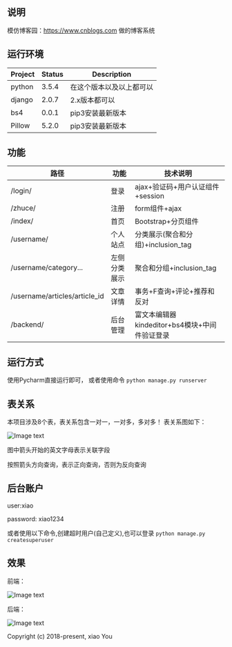 ## 说明
模仿博客园：https://www.cnblogs.com
做的博客系统

## 运行环境

| Project | Status | Description |
|---------|--------|-------------|
| python          | 3.5.4 | 在这个版本以及以上都可以 |
| django                | 2.0.7 | 2.x版本都可以 |
| bs4                | 0.0.1 | pip3安装最新版本 |
| Pillow                | 5.2.0 | pip3安装最新版本 |

## 功能

| 路径 | 功能 | 技术说明 |
|---------|--------|-------------|
| /login/          | 登录 | ajax+验证码+用户认证组件+session |
| /zhuce/          | 注册 | form组件+ajax |
| /index/                | 首页 | Bootstrap+分页组件 |
| /username/                | 个人站点 | 分类展示(聚合和分组)+inclusion_tag |
| /username/category...                | 左侧分类展示 | 聚合和分组+inclusion_tag |
| /username/articles/article_id                | 文章详情 | 事务+F查询+评论+推荐和反对 |
| /backend/                | 后台管理 | 富文本编辑器kindeditor+bs4模块+中间件验证登录 |

## 运行方式

使用Pycharm直接运行即可，
或者使用命令
`python manage.py runserver`

## 表关系
本项目涉及8个表，表关系包含一对一，一对多，多对多！
表关系图如下：

![Image text](https://github.com/py3study/cnblog/blob/master/%E8%A1%A8%E5%85%B3%E7%B3%BB.png)

图中箭头开始的英文字母表示关联字段

按照箭头方向查询，表示正向查询，否则为反向查询


## 后台账户
user:xiao

password: xiao1234

或者使用以下命令,创建超时用户(自己定义),也可以登录
`python manage.py createsuperuser`

## 效果
前端：

![Image text](https://github.com/py3study/cnblog/blob/master/%E5%89%8D%E7%AB%AF.png)

后端：

![Image text](https://github.com/py3study/cnblog/blob/master/%E5%90%8E%E7%AB%AF.png)

Copyright (c) 2018-present, xiao You